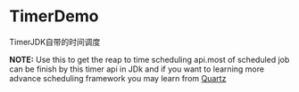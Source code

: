 # TimerDemo
TimerJDK自带的时间调度

**NOTE:**
Use this to get the reap to time scheduling api.most of scheduled job can be finish by this timer api in JDk
and if you want to learning more advance scheduling framework you may learn from [Quartz](https://github.com/GuoGuiRong/QuartzDemo)



